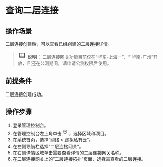 # 查询二层连接<a name="vpc_l2cg_0007"></a>

## 操作场景<a name="section51609520529"></a>

二层连接创建后，可以查看已经创建的二层连接详情。

>![](public_sys-resources/icon-note.gif) **说明：** 
>二层连接网关功能目前仅在“华东-上海一”、“ 华南-广州”开放，且还在公测期间，请申请公测权限后使用。

## 前提条件<a name="section1368529205211"></a>

二层连接创建成功。

## 操作步骤<a name="section032372815216"></a>

1.  登录管理控制台。
2.  在管理控制台左上角单击![](figures/icon-region.png)，选择区域和项目。
3.  在系统首页，选择“网络 \> 虚拟私有云”。
4.  在左侧导航栏选择“二层连接网关”。
5.  在右侧详情区域单击需要查看详情的二层连接网关名称。
6.  在二层连接网关上的“二层连接拓扑”页面，选择需查看的二层连接。

